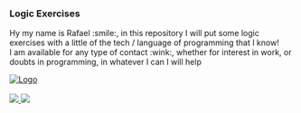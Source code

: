 <h3>Logic Exercises</h3>
<div>
   <p>Hy my name is Rafael :smile:, in this repository I will put some logic exercises with a little of the tech / language of programming that I know!</br>
   I am available for any type of contact :wink:, whether for interest in work, or doubts in programming, in whatever I can I will help
   </p>
</div>
<div>

</div>   
<div>
   <span>
      <a href="https://www.codewars.com/users/b4tut4/">
         <img src="https://www.codewars.com/users/b4tut4/badges/large" alt="Logo" />
      </a>
   </span>
   </br>
   </br>
   <span>
      <a href="mailto:balmantrafael@gmail.com" alt="Gmail">
         <img src="https://img.shields.io/badge/gmail-%23D14836.svg?&style=for-the-badge&logo=gmail&logoColor=white" />
      </a>
      <a href="https://br.linkedin.com/in/rafael-brandt-balmant-429461162" alt="Linkedin" class="text-right">
         <img src="https://img.shields.io/badge/linkedin-%230077B5.svg?&style=for-the-badge&logo=linkedin&logoColor=white"/>
      </a>
   </span> 
</div>
